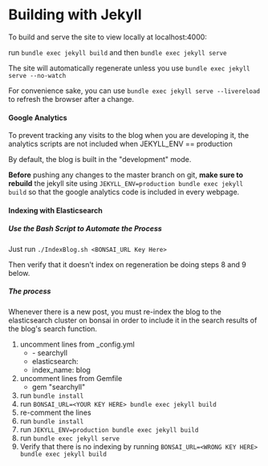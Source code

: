 # Building with Jekyll

To build and serve the site to view locally at localhost:4000:

run `bundle exec jekyll build` and then `bundle exec jekyll serve`

The site will automatically regenerate unless you use `bundle exec jekyll serve --no-watch` 

For convenience sake, you can use `bundle exec jekyll serve --livereload` to refresh the browser after a change.



#### Google Analytics

To prevent tracking any visits to the blog when you are developing it, the analytics scripts are not included when JEKYLL_ENV == production

By default, the blog is built in the "development" mode.

**Before** pushing any changes to the master branch on git, **make sure to rebuild** the jekyll site using `JEKYLL_ENV=production bundle exec jekyll build` so that the google analytics code is included in every webpage.



#### Indexing with Elasticsearch

##### Use the Bash Script to Automate the Process

Just run `./IndexBlog.sh <BONSAI_URL Key Here>`

Then verify that it doesn't index on regeneration be doing steps 8 and 9 below.

##### The process

Whenever there is a new post, you must re-index the blog to the elasticsearch cluster on bonsai in order to include it in the search results of the blog's search function. 

1. uncomment lines from _config.yml
   - \- searchyll
   - elasticsearch:
   - index_name: blog
2. uncomment lines from Gemfile
   - gem "searchyll"
3.  run `bundle install`
4. run `BONSAI_URL=<YOUR KEY HERE> bundle exec jekyll build `
5. re-comment the lines
6. run `bundle install`
7. run `JEKYLL_ENV=production bundle exec jekyll build `
8. run `bundle exec jekyll serve `
9. Verify that there is no indexing by running `BONSAI_URL=<WRONG KEY HERE> bundle exec jekyll build `